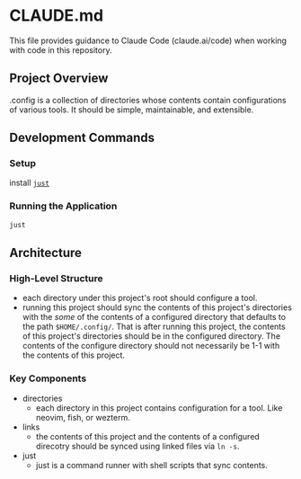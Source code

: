 # CLAUDE.md

This file provides guidance to Claude Code (claude.ai/code) when working with
code in this repository.

## Project Overview

.config is a collection of directories whose contents contain configurations of
various tools. It should be simple, maintainable, and extensible.

## Development Commands

### Setup

install [`just`](https://just.systems/)

### Running the Application

```bash
just
```

## Architecture

### High-Level Structure

- each directory under this project's root should configure a tool.
- running this project should sync the contents of this project's directories
  with the *some* of the contents of a configured directory that defaults to
  the path `$HOME/.config/`. That is after running this project, the contents
  of this project's directories should be in the configured directory. The
  contents of the configure directory should not necessarily be 1-1 with the
  contents of this project.

### Key Components

- directories
  - each directory in this project contains configuration for a tool. Like
  neovim, fish, or wezterm.
- links
  - the contents of this project and the contents of a configured direcotry
  should be synced using linked files via `ln -s`.
- just
  - just is a command runner with shell scripts that sync contents.
